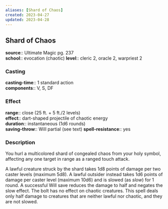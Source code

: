 ```yaml
---
aliases: [Shard of Chaos]
created: 2023-04-27
updated: 2023-04-28
---
```


## Shard of Chaos

**source**:: Ultimate Magic pg. 237  
**school**:: evocation (chaotic)
**level**:: cleric 2, oracle 2, warpriest 2

### Casting

**casting-time**:: 1 standard action  
**components**:: V, S, DF

### Effect

**range**:: close (25 ft. + 5 ft./2 levels)  
**effect**:: dart-shaped projectile of chaotic energy  
**duration**:: instantaneous (1d6 rounds)  
**saving-throw**:: Will partial (see text)
**spell-resistance**:: yes

### Description

You hurl a multicolored shard of congealed chaos from your holy symbol, affecting any one target in range as a ranged touch attack.  
  
A lawful creature struck by the shard takes 1d8 points of damage per two caster levels (maximum 5d8). A lawful outsider instead takes 1d6 points of damage per caster level (maximum 10d6) and is slowed (as *slow*) for 1 round. A successful Will save reduces the damage to half and negates the slow effect. The bolt has no effect on chaotic creatures. This spell deals only half damage to creatures that are neither lawful nor chaotic, and they are not slowed.
